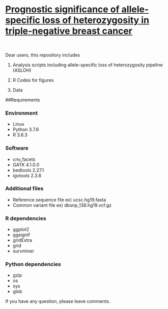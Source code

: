 # [Prognostic significance of allele-specific loss of heterozygosity in triple-negative breast cancer](https://github.com/leefall/ASLOH)
<br>

Dear users, 
this repository includes

1. Analysis scripts including allele-specific loss of heterozygosity pipeline (ASLOH)

2. R Codes for figures

3. Data

##Requirements

### Environment 
* Linux
* Python 3.7.6
* R 3.6.3

### Software
* cnv\_facets
* GATK 4.1.0.0
* bedtools 2.27.1
* igvtools 2.3.8

### Additional files
* Reference sequence file ex) ucsc.hg19.fasta
* Common variant file ex) dbsnp\_138.hg19.vcf.gz



### R dependencies
* ggplot2
* ggsignif
* gridExtra
* grid
* survminer

### Python dependencies
* gzip
* os
* sys
* glob


If you have any question, please leave comments.
